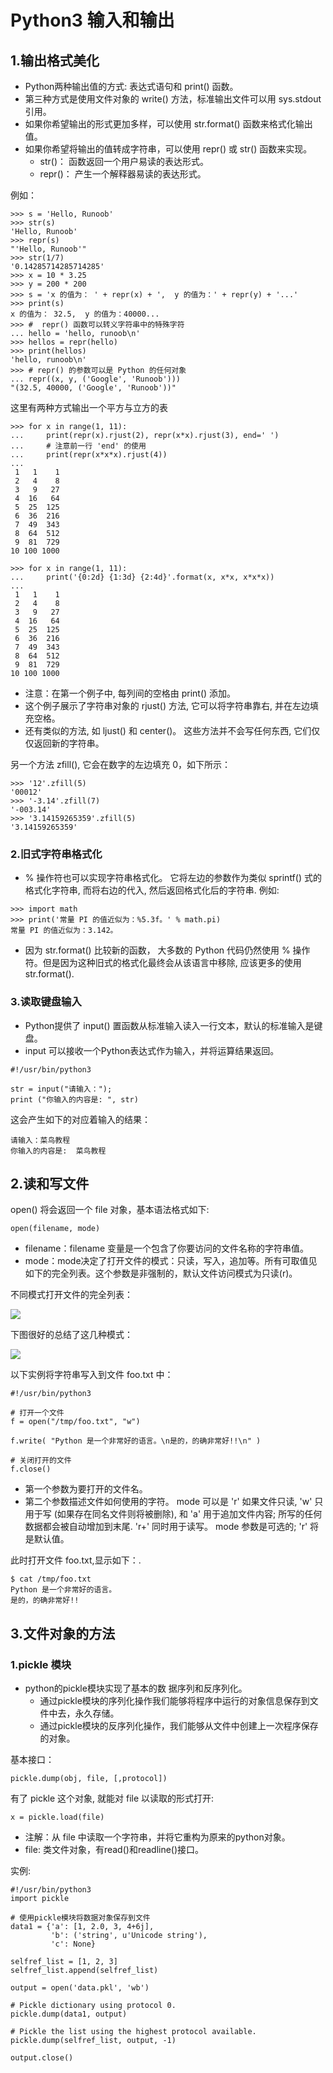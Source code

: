 #  Python3 输入和输出

##  1.输出格式美化


- Python两种输出值的方式: 表达式语句和 print() 函数。
- 第三种方式是使用文件对象的 write() 方法，标准输出文件可以用 sys.stdout 引用。
- 如果你希望输出的形式更加多样，可以使用 str.format() 函数来格式化输出值。
- 如果你希望将输出的值转成字符串，可以使用 repr() 或 str() 函数来实现。
   - str()： 函数返回一个用户易读的表达形式。
   - repr()： 产生一个解释器易读的表达形式。


例如：

```
>>> s = 'Hello, Runoob'
>>> str(s)
'Hello, Runoob'
>>> repr(s)
"'Hello, Runoob'"
>>> str(1/7)
'0.14285714285714285'
>>> x = 10 * 3.25
>>> y = 200 * 200
>>> s = 'x 的值为： ' + repr(x) + ',  y 的值为：' + repr(y) + '...'
>>> print(s)
x 的值为： 32.5,  y 的值为：40000...
>>> #  repr() 函数可以转义字符串中的特殊字符
... hello = 'hello, runoob\n'
>>> hellos = repr(hello)
>>> print(hellos)
'hello, runoob\n'
>>> # repr() 的参数可以是 Python 的任何对象
... repr((x, y, ('Google', 'Runoob')))
"(32.5, 40000, ('Google', 'Runoob'))"

```


这里有两种方式输出一个平方与立方的表

```
>>> for x in range(1, 11):
...     print(repr(x).rjust(2), repr(x*x).rjust(3), end=' ')
...     # 注意前一行 'end' 的使用
...     print(repr(x*x*x).rjust(4))
...
 1   1    1
 2   4    8
 3   9   27
 4  16   64
 5  25  125
 6  36  216
 7  49  343
 8  64  512
 9  81  729
10 100 1000

>>> for x in range(1, 11):
...     print('{0:2d} {1:3d} {2:4d}'.format(x, x*x, x*x*x))
...
 1   1    1
 2   4    8
 3   9   27
 4  16   64
 5  25  125
 6  36  216
 7  49  343
 8  64  512
 9  81  729
10 100 1000

```

- 注意：在第一个例子中, 每列间的空格由 print() 添加。
- 这个例子展示了字符串对象的 rjust() 方法, 它可以将字符串靠右, 并在左边填充空格。
- 还有类似的方法, 如 ljust() 和 center()。 这些方法并不会写任何东西, 它们仅仅返回新的字符串。


另一个方法 zfill(), 它会在数字的左边填充 0，如下所示：

```
>>> '12'.zfill(5)
'00012'
>>> '-3.14'.zfill(7)
'-003.14'
>>> '3.14159265359'.zfill(5)
'3.14159265359'

```

###  2.旧式字符串格式化

- % 操作符也可以实现字符串格式化。 它将左边的参数作为类似 sprintf() 式的格式化字符串, 而将右边的代入, 然后返回格式化后的字符串. 例如:

```
>>> import math
>>> print('常量 PI 的值近似为：%5.3f。' % math.pi)
常量 PI 的值近似为：3.142。

```

- 因为 str.format() 比较新的函数， 大多数的 Python 代码仍然使用 % 操作符。但是因为这种旧式的格式化最终会从该语言中移除, 应该更多的使用 str.format().

###  3.读取键盘输入

- Python提供了 input() 置函数从标准输入读入一行文本，默认的标准输入是键盘。
- input 可以接收一个Python表达式作为输入，并将运算结果返回。


```
#!/usr/bin/python3

str = input("请输入：");
print ("你输入的内容是: ", str)

```

这会产生如下的对应着输入的结果：


```
请输入：菜鸟教程
你输入的内容是:  菜鸟教程

```


##  2.读和写文件

open() 将会返回一个 file 对象，基本语法格式如下:

`open(filename, mode)`

- filename：filename 变量是一个包含了你要访问的文件名称的字符串值。
- mode：mode决定了打开文件的模式：只读，写入，追加等。所有可取值见如下的完全列表。这个参数是非强制的，默认文件访问模式为只读(r)。

不同模式打开文件的完全列表：

<img src="./ppp/Pythonday12_1.jpg">


下图很好的总结了这几种模式：

<img src="./ppp/Pythonday12_2.jpg">


以下实例将字符串写入到文件 foo.txt 中：

```
#!/usr/bin/python3

# 打开一个文件
f = open("/tmp/foo.txt", "w")

f.write( "Python 是一个非常好的语言。\n是的，的确非常好!!\n" )

# 关闭打开的文件
f.close()

```

- 第一个参数为要打开的文件名。
- 第二个参数描述文件如何使用的字符。 mode 可以是 'r' 如果文件只读, 'w' 只用于写 (如果存在同名文件则将被删除), 和 'a' 用于追加文件内容; 所写的任何数据都会被自动增加到末尾. 'r+' 同时用于读写。 mode 参数是可选的; 'r' 将是默认值。


此时打开文件 foo.txt,显示如下：.

```
$ cat /tmp/foo.txt 
Python 是一个非常好的语言。
是的，的确非常好!!

```

##  3.文件对象的方法


###  1.pickle 模块

- python的pickle模块实现了基本的数  据序列和反序列化。
	- 通过pickle模块的序列化操作我们能够将程序中运行的对象信息保存到文件中去，永久存储。
	- 通过pickle模块的反序列化操作，我们能够从文件中创建上一次程序保存的对象。

基本接口：

`pickle.dump(obj, file, [,protocol])`

有了 pickle 这个对象, 就能对 file 以读取的形式打开:

`x = pickle.load(file)`

- 注解：从 file 中读取一个字符串，并将它重构为原来的python对象。
- file: 类文件对象，有read()和readline()接口。

实例:

```
#!/usr/bin/python3
import pickle

# 使用pickle模块将数据对象保存到文件
data1 = {'a': [1, 2.0, 3, 4+6j],
         'b': ('string', u'Unicode string'),
         'c': None}

selfref_list = [1, 2, 3]
selfref_list.append(selfref_list)

output = open('data.pkl', 'wb')

# Pickle dictionary using protocol 0.
pickle.dump(data1, output)

# Pickle the list using the highest protocol available.
pickle.dump(selfref_list, output, -1)

output.close()

```

